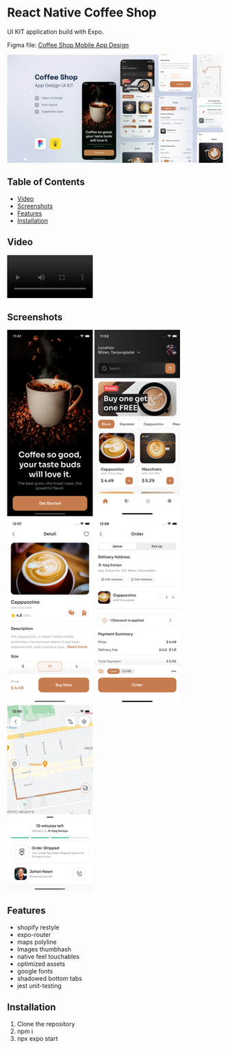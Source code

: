 # React Native Coffee Shop

UI KIT application build with Expo.

Figma file: [Coffee Shop Mobile App Design](https://www.figma.com/community/file/1116708627748807811)

![An old rock in the desert](./readme-assets/figma-preview.png)

## Table of Contents

- [Video](#video)
- [Screenshots](#screenshots)
- [Features](#features)
- [Installation](#installation)

## Video

<video src="./readme-assets/videoapp.mp4" width="200" ></video>

## Screenshots

<p float="left">
  <img src="./readme-assets/1.png" width="200" />
  <img src="./readme-assets/2.png" width="200" />
  <img src="./readme-assets/3.png" width="200" />
  <img src="./readme-assets/4.png" width="200" />
  <img src="./readme-assets/5.png" width="200" />
 
</p>

## Features

- shopify restyle
- expo-router
- maps polyline
- Images thumbhash
- native feel touchables
- optimized assets
- google fonts
- shadowed bottom tabs
- jest unit-testing

## Installation

1. Clone the repository
2. npm i
3. npx expo start
